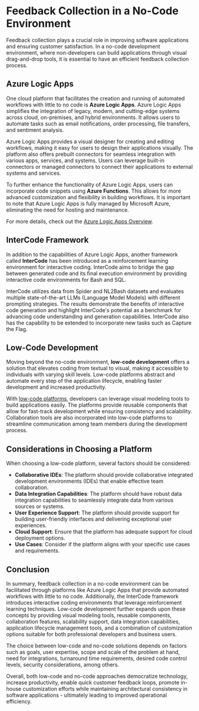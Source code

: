 # Feedback Collection in a No-Code Environment

Feedback collection plays a crucial role in improving software applications and ensuring customer satisfaction. In a no-code development environment, where non-developers can build applications through visual drag-and-drop tools, it is essential to have an efficient feedback collection process.

## Azure Logic Apps

One cloud platform that facilitates the creation and running of automated workflows with little to no code is **Azure Logic Apps**. Azure Logic Apps simplifies the integration of legacy, modern, and cutting-edge systems across cloud, on-premises, and hybrid environments. It allows users to automate tasks such as email notifications, order processing, file transfers, and sentiment analysis.

Azure Logic Apps provides a visual designer for creating and editing workflows, making it easy for users to design their applications visually. The platform also offers prebuilt connectors for seamless integration with various apps, services, and systems. Users can leverage built-in connectors or managed connectors to connect their applications to external systems and services.

To further enhance the functionality of Azure Logic Apps, users can incorporate code snippets using **Azure Functions**. This allows for more advanced customization and flexibility in building workflows. It is important to note that Azure Logic Apps is fully managed by Microsoft Azure, eliminating the need for hosting and maintenance.

For more details, check out the [Azure Logic Apps Overview](https://learn.microsoft.com/en-us/azure/logic-apps/logic-apps-overview).

## InterCode Framework

In addition to the capabilities of Azure Logic Apps, another framework called **InterCode** has been introduced as a reinforcement learning environment for interactive coding. InterCode aims to bridge the gap between generated code and its final execution environment by providing interactive code environments for Bash and SQL.

InterCode utilizes data from Spider and NL2Bash datasets and evaluates multiple state-of-the-art LLMs (Language Model Models) with different prompting strategies. The results demonstrate the benefits of interactive code generation and highlight InterCode's potential as a benchmark for advancing code understanding and generation capabilities. InterCode also has the capability to be extended to incorporate new tasks such as Capture the Flag.

## Low-Code Development

Moving beyond the no-code environment, **low-code development** offers a solution that elevates coding from textual to visual, making it accessible to individuals with varying skill levels. Low-code platforms abstract and automate every step of the application lifecycle, enabling faster development and increased productivity.

With [low-code platforms](https://www.mendix.com/low-code-guide), developers can leverage visual modeling tools to build applications easily. The platforms provide reusable components that allow for fast-track development while ensuring consistency and scalability. Collaboration tools are also incorporated into low-code platforms to streamline communication among team members during the development process.

## Considerations in Choosing a Platform

When choosing a low-code platform, several factors should be considered:

- **Collaborative IDEs**: The platform should provide collaborative integrated development environments (IDEs) that enable effective team collaboration.
- **Data Integration Capabilities**: The platform should have robust data integration capabilities to seamlessly integrate data from various sources or systems.
- **User Experience Support**: The platform should provide support for building user-friendly interfaces and delivering exceptional user experiences.
- **Cloud Support**: Ensure that the platform has adequate support for cloud deployment options.
- **Use Cases**: Consider if the platform aligns with your specific use cases and requirements.

## Conclusion

In summary, feedback collection in a no-code environment can be facilitated through platforms like Azure Logic Apps that provide automated workflows with little to no code. Additionally, the InterCode framework introduces interactive coding environments that leverage reinforcement learning techniques. Low-code development further expands upon these concepts by providing visual modeling tools, reusable components, collaboration features, scalability support, data integration capabilities, application lifecycle management tools, and a combination of customization options suitable for both professional developers and business users.

The choice between low-code and no-code solutions depends on factors such as goals, user expertise, scope and scale of the problem at hand, need for integrations, turnaround time requirements, desired code control levels, security considerations, among others.

Overall, both low-code and no-code approaches democratize technology, increase productivity, enable quick customer feedback loops, promote in-house customization efforts while maintaining architectural consistency in software applications - ultimately leading to improved operational efficiency.
